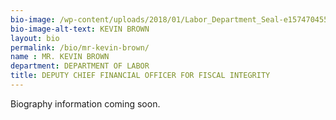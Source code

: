 ```yaml
---
bio-image: /wp-content/uploads/2018/01/Labor_Department_Seal-e1574704554891.png
bio-image-alt-text: KEVIN BROWN
layout: bio
permalink: /bio/mr-kevin-brown/
name : MR. KEVIN BROWN
department: DEPARTMENT OF LABOR
title: DEPUTY CHIEF FINANCIAL OFFICER FOR FISCAL INTEGRITY
---
```

Biography information coming soon.


